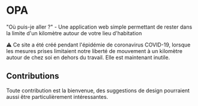 # OPA

"Où puis-je aller ?" - Une application web simple permettant de rester dans la limite d'un kilomètre autour de votre lieu d'habitation

⚠️ Ce site a été créé pendant l'épidémie de coronavirus COVID-19, lorsque les mesures prises limitaient notre liberté de mouvement à un kilomètre autour de chez soi en dehors du travail. Elle est maintenant inutile.

## Contributions

Toute contribution est la bienvenue, des suggestions de design pourraient aussi être particulièrement intéressantes.
